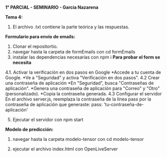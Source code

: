 **1° PARCIAL - SEMINARIO - Garcia Nazarena**

**Tema 4:**

1. El archivo .txt contiene la parte teórica y las respuestas.

**Formulario para envío de emails:**

1. Clonar el repositortio.
2. navegar hasta la carpeta de formEmails con 
   cd formEmails
3. instalar las dependencias necesarias con
npm i
**Para probar el form se necesita**

4.1. Activar la verificación en dos pasos en Google
  *Accede a tu cuenta de Google.
  *Ve a "Seguridad" y activa "Verificación en dos pasos".
4.2 Crear una contraseña de aplicación
   *En "Seguridad", busca "Contraseñas de aplicación".
   *Genera una contraseña de aplicación para "Correo" y "Otro" (personalizado).
   *Copia la contraseña generada.
4.3 Configurar el servidor
En el archivo server.js, reemplaza la contraseña de la línea pass por la contraseña de aplicación que generaste:
pass: 'tu-contraseña-de-aplicación'

5. Ejecutar el servidor con
npm start


**Modelo de predicción:**

1. navegar hasta la carpeta modelo-tensor con
   cd modelo-tensor

2. ejecutar el archivo index.html con OpenLiveServer
   


